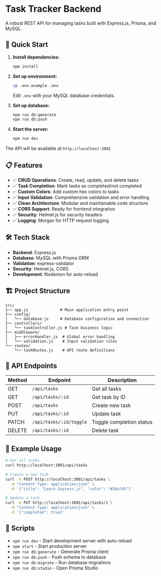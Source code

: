 # Task Tracker Backend

A robust REST API for managing tasks built with Express.js, Prisma, and MySQL.

## 🚀 Quick Start

1. **Install dependencies:**
   ```bash
   npm install
   ```

2. **Set up environment:**
   ```bash
   cp .env.example .env
   ```
   Edit `.env` with your MySQL database credentials.

3. **Set up database:**
   ```bash
   npm run db:generate
   npm run db:push
   ```

4. **Start the server:**
   ```bash
   npm run dev
   ```

The API will be available at `http://localhost:3001`

## 📋 Features

- ✅ **CRUD Operations**: Create, read, update, and delete tasks
- ✅ **Task Completion**: Mark tasks as completed/not completed
- ✅ **Custom Colors**: Add custom hex colors to tasks
- ✅ **Input Validation**: Comprehensive validation and error handling
- ✅ **Clean Architecture**: Modular and maintainable code structure
- ✅ **CORS Support**: Ready for frontend integration
- ✅ **Security**: Helmet.js for security headers
- ✅ **Logging**: Morgan for HTTP request logging

## 🛠 Tech Stack

- **Backend**: Express.js
- **Database**: MySQL with Prisma ORM
- **Validation**: express-validator
- **Security**: Helmet.js, CORS
- **Development**: Nodemon for auto-reload


## 🏗 Project Structure

```
src/
├── app.js              # Main application entry point
├── config/
│   └── database.js     # Database configuration and connection
├── controllers/
│   └── taskController.js # Task business logic
├── middleware/
│   ├── errorHandler.js  # Global error handling
│   └── validation.js    # Input validation rules
└── routes/
    └── taskRoutes.js    # API route definitions
```

## 🔗 API Endpoints

| Method | Endpoint | Description |
|--------|----------|-------------|
| GET | `/api/tasks` | Get all tasks |
| GET | `/api/tasks/:id` | Get task by ID |
| POST | `/api/tasks` | Create new task |
| PUT | `/api/tasks/:id` | Update task |
| PATCH | `/api/tasks/:id/toggle` | Toggle completion status |
| DELETE | `/api/tasks/:id` | Delete task |

## 📝 Example Usage

```bash
# Get all tasks
curl http://localhost:3001/api/tasks

# Create a new task
curl -X POST http://localhost:3001/api/tasks \
  -H "Content-Type: application/json" \
  -d '{"title": "Learn Express.js", "color": "#28a745"}'

# Update a task
curl -X PUT http://localhost:3001/api/tasks/1 \
  -H "Content-Type: application/json" \
  -d '{"completed": true}'
```

## 🔧 Scripts

- `npm run dev` - Start development server with auto-reload
- `npm start` - Start production server
- `npm run db:generate` - Generate Prisma client
- `npm run db:push` - Push schema to database
- `npm run db:migrate` - Run database migrations
- `npm run db:studio` - Open Prisma Studio